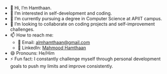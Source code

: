 - 👋 Hi, I’m Hamthaan.  
- 👀 I’m interested in self-development and coding.  
- 🌱 I’m currently pursuing a degree in Computer Science at APIIT campus.  
- 💞️ I’m looking to collaborate on coding projects and self-improvement challenges.  
- 📫 How to reach me:  
  - 📧 Email: [almhamthaan@gmail.com](mailto:almhamthaan@gmail.com)
  - 🔗 LinkedIn: [Mahmood Hamthaan](https://www.linkedin.com/in/mahmood-hamthaan/)  
- 😄 Pronouns: He/Him  
- ⚡ Fun fact:  I constantly challenge myself through personal development goals to push my limits and improve consistently.

<!---
Mahmood-Hamthaan/Mahmood-Hamthaan is a ✨ special ✨ repository because its `README.md` (this file) appears on your GitHub profile.
You can click the Preview link to take a look at your changes.
--->
